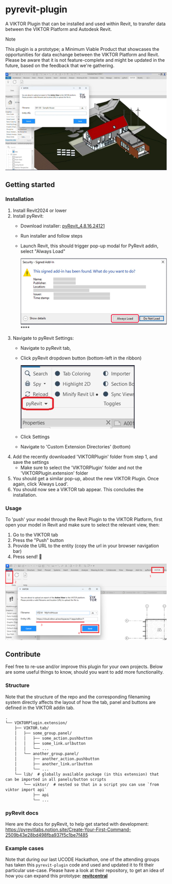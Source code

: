 # pyrevit-plugin
A VIKTOR Plugin that can be installed and used within Revit, to transfer data between the VIKTOR Platform and Autodesk Revit.

> [!NOTE]  
> This plugin is a prototype; a Minimum Viable Product that showcases the opportunities for data exchange between the VIKTOR Platform and Revit. 
> Please be aware that it is not feature-complete and might be updated in the future, based on the feedback that we're gathering.

![](assets/pyRevitPlugin.png)

## Getting started

### Installation

1. Install Revit2024 or lower
2. Install pyRevit:
   - Download installer: [pyRevit_4.8.16.24121](https://github.com/pyrevitlabs/pyRevit/releases/download/v4.8.16.24121%2B2117/pyRevit_4.8.16.24121_signed.exe)
   - Run installer and follow steps
   - Launch Revit, this should trigger pop-up modal for PyRevit addin, select "Always Load"
   
     ![](assets/RevitAddinWarning.png)****
3. Navigate to pyRevit Settings:
   - Navigate to pyRevit tab, 
   - Click pyRevit dropdown button (bottom-left in the ribbon)
   
     ![](assets/pyRevitTab.png)
   - Click Settings
   - Navigate to 'Custom Extension Directories' (bottom)
4. Add the recently downloaded 'VIKTORPlugin' folder from step 1, and save the settings
   - Make sure to select the 'VIKTORPlugin' folder and not the 'VIKTORPlugin.extension' folder
5. You should get a similar pop-up, about the new VIKTOR Plugin. Once again, click 'Always Load'.
6. You should now see a VIKTOR tab appear. This concludes the installation.

### Usage

To 'push' your model through the Revit Plugin to the VIKTOR Platform, first open your model in Revit and make sure to select the relevant view, then:
1. Go to the VIKTOR tab
2. Press the "Push" button
3. Provide the URL to the entity (copy the url in your browser navigation bar)
4. Press send! 🚀

![](assets/RevitPluginSteps.png)

## Contribute
Feel free to re-use and/or improve this plugin for your own projects. Below are some useful things to know, should you want to add more functionality.

### Structure

Note that the structure of the repo and the corresponding filenaming system directly affects the layout of how the tab, panel and buttons are defined
in the VIKTOR addin tab.

```
.
└── VIKTORPlugin.extension/
    ├── VIKTOR.tab/
    │   ├── some_group.panel/
    │   │   ├── some_action.pushbutton
    │   │   ├── some_link.urlbutton
    │   │   └── ...
    │   └── another_group.panel/
    │       ├── another_action.pushbutton
    │       ├── another_link.urlbutton
    │       └── ...
    └── lib/  # globally available package (in this extension) that can be imported in all panels/button scripts
        └── viktor/  # nested so that in a script you can use `from viktor import api`
            ├── api
            └── ...
```

### pyRevit docs

Here are the docs for pyRevit, to help get started with development: https://pyrevitlabs.notion.site/Create-Your-First-Command-2509b43e28bd498fba937f5c1be7f485

### Example cases

Note that during our last UCODE Hackathon, one of the attending groups has taken this `pyrevit-plugin` code and used and updated it to fit their particular use-case.
Please have a look at their repository, to get an idea of how you can expand this prototype:  **[revitcentral](https://github.com/SvenDeLeau/revitcentral)**